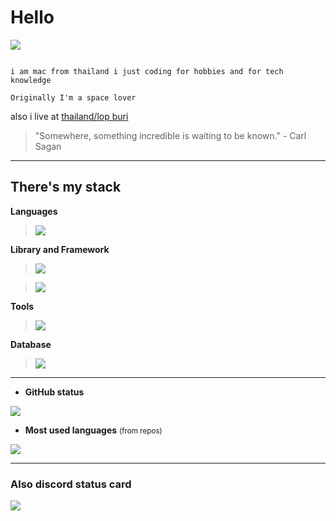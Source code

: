 # Hello

![](https://komarev.com/ghpvc/?username=IamMac208&label=Profile%20views&color=ff69b4)

```

i am mac from thailand i just coding for hobbies and for tech knowledge

Originally I'm a space lover

```

also i live at [thailand/lop buri](https://www.google.com/maps/place/14.79808,100.65397)<br>

> "Somewhere, something incredible is waiting to be known." - Carl Sagan

---

## There's my stack

**Languages**<br />

> ![](https://skillicons.dev/icons?i=js,py,css,html&theme=dark)<br />

**Library and Framework**

> ![](https://skillicons.dev/icons?i=vue,react&theme=dark)

> ![](https://skillicons.dev/icons?i=flask&theme=dark)

**Tools**<br />

> ![](https://skillicons.dev/icons?i=git,nginx,vim,neovim,vite&theme=dark)

**Database**<br />

> ![](https://skillicons.dev/icons?i=sqlite,postgres,redis&theme=dark)

---

- **GitHub status**<br />

<img src="https://github-readme-stats.vercel.app/api?username=IamMac208&show_icons=true&theme=jolly&count_private=true" /> 

- **Most used languages** <small>(from repos)</small>

<img src="https://github-readme-stats.vercel.app/api/top-langs/?username=IamMac208&theme=tokyonight&hide_border=false&include_all_commits=true&count_private=true&layout=compact" />

---

### Also discord status card

![](https://lanyard.cnrad.dev/api/829156179803504670?theme=dark&borderRadius=35px&bg=3d223c)

  
  
